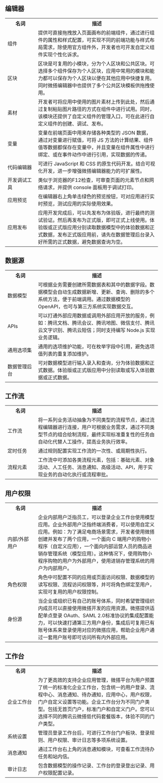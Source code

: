 ## 编辑器
<table>
   <tr>
      <th width="20%" >名词</td>
      <th width="80%" >描述</td>
   </tr>
<tr><td>组件</td><td>提供可直接拖拽放入页面画布的前端组件，通过进行组件的属性和样式配置，可实现不同的前端功能与样式布局需求，除使用官方组件外，开发者也可开发自定义组件实现个性化诉求。</td></tr>
<tr><td>区块</td><td>区块是可复用的小模块，分为个人区块和公共区块。可选择多个组件保存为个人区块，应用中常用的模块和能力都可以保存为个人区块以便在其他应用中快捷复用。同时微搭编辑器中也提供了多个公共区块模板供拖拽使用。</td></tr>
<tr><td>素材</td><td>开发者可将应用中使用的图片素材上传到此处，然后通过复制粘贴图片路径的方式在组件中进行试用。同时，该模块还提供了自定义组件的管理入口，可在此进行自定义组件的创建、调试、发布。</td></tr>
<tr><td>变量</td><td>变量在前端页面中用来存储各种类型的 JSON 数据，通过对变量进行赋值，可将 JS 方法的计算结果、组件值等数据都保存在变量中，并且变量在组件属性中进行绑定、或在事件动作中进行引用，实现数据的传递。</td></tr>
<tr><td>代码编辑器</td><td>可进行 JavaScript 和 CSS 的原生代码开发。结合可视化开发，进一步增强微搭编辑器能力的可扩展性。</td></tr>
<tr><td>开发调试工具</td><td>类似于浏览器的F12检查，可审查页面的元素节点和网络请求，并提供 console 面板用于调试打印。</td></tr>
<tr><td>应用预览</td><td>在编辑器右上角单击绿色的预览按钮，可对应用进行实时预览，测试应用的实际使用效果。</td></tr>
<tr><td>应用发布</td><td>应用开发完成后，可以先发布为体验版，进行最终的测试验证。然后再发布为正式版，即可正式上线使用。体验版或正式版应用分别读取数据模型中的体验数据和正式数据，发布正式版应用前，请先在数据管理后台录入好所需的正式数据，避免数据查询为空。</td></tr>
</table>

## 数据源
<table>
   <tr>
      <th width="20%" >名词</td>
      <th width="80%" >描述</td>
   </tr>
<tr><td>数据模型</td><td>可根据业务需要创建所需数据表和其中的数据字段。数据模型会自动生成数据新增、更新、查询、删除的多个系统方法，便于前端调用。通过数据模型的 OpenAPI，也可与第三方系统实现数据交互。</td></tr>
<tr><td>APIs</td><td>可以打通外部应用数据或调用外部应用开放的服务，例如：腾讯文档、腾讯会议、腾讯地图、微信支付、腾讯云文字识别、腾讯云短信；同时支持编写 Node.js 实现业务逻辑。</td></tr>
<tr><td>通用选项集</td><td>通用的选项维护功能，可在枚举字段中引用，避免选项值列表的重复添加维护。</td></tr>
<tr><td>数据管理后台</td><td>可对数据模型进行输入录入和查询，分为体验数据和正式数据。体验版或正式版应用中分别读取或写入体验数据或正式数据。</td></tr>
</table>

## 工作流
<table>
   <tr>
      <th width="20%" >名词</td>
      <th width="80%" >描述</td>
   </tr>
<tr><td>工作流</td><td>将一系列业务活动抽象为不同类型的流程节点，通过流程编辑器进行连接，用户可根据业务需求，通过不同类型节点的组合绘制流程，最终实现标准重复性的任务由自动化代替人工操作，提高业务执行效率。</td></tr>
<tr><td>定时任务</td><td>通过规则配置实现工作流的一次性、或周期性执行。</td></tr>
<tr><td>流程元素</td><td>工作流中可添加各类流程元素，包括：基础元素、对象活动、人工任务、消息通知、高级活动、API，用于实现业务的自动化执行或流程审批。</td></tr>
</table>

## 用户权限
<table>
   <tr>
      <th width="20%" >名词</td>
      <th width="80%" >描述</td>
   </tr>
<tr><td>内部/外部用户</td><td>企业内部用户泛指员工，可以登录企业工作台使用模型应用。企业外部用户泛指终端消费者，可以使用自定义应用。例如：为了满足电商场景需求，开发者使用微搭创建并发布了两个应用，一个面向 C 端用户的购物小程序（自定义应用），一个面向内部运营人员的商品进销存管理系统（模型应用）。这种情况下，使用购物小程序购物的用户为外部用户，使用进销存管理系统的用户为内部用户。</td></tr>
<tr><td>角色权限</td><td>角色中可配置不同的应用或页面访问权限、数据模型的读写权限、流程访问权限等，并可将角色绑定至用户，实现可复用的用户权限控制。</td></tr>
<tr><td>身份源</td><td>当企业或组织已有自己的账号体系，同时希望管理组织内成员可以直接使用微搭开发的应用资源。微搭提供适配单点登录 OAuth、SAML 2.0标准协议的集成配置能力，可以快速打通第三方用户身份，集成后可复用已有账号体系来登录使用对应的微搭应用，帮助企业用户通过一套用户账号即可访问所有内外部应用。</td></tr>
</table>

## 工作台
<table>
   <tr>
      <th width="20%" >名词</td>
      <th width="80%" >描述</td>
   </tr>
<tr><td>企业工作台</td><td>为了更高效的支持企业应用管理，微搭平台为用户预置了统一的标准化企业工作台，包含统一的用户登录、流程中心、消息通知、待办通知，应用中心，用户权限，门户自定义设置等功能。企业工作台分为不同门户类型。包括无首页门户，标准门户和自定义门户。您可以选择不同的腾讯云微搭低代码套餐版本，体验不同的门户类型。</td></tr>
<tr><td>系统设置</td><td>管理员登录工作台后，可进行工作台门户板块、登录规则、用户权限、审计日志等多项系统设置。</td></tr>
<tr><td>消息通知</td><td>通过工作台右上角的消息通知模块，可查看工作流待办任务和站内信。</td></tr>
<tr><td>审计日志</td><td>包含数据模型的操作记录、工作台的登录登出记录、用户权限配置记录。</td></tr>
</table>
